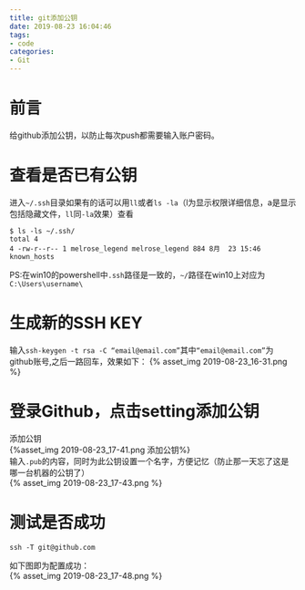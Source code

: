 ```yaml
---
title: git添加公钥
date: 2019-08-23 16:04:46
tags:
- code
categories:
- Git
---
```

# 前言
给github添加公钥，以防止每次push都需要输入账户密码。
<!--more-->
# 查看是否已有公钥
进入`~/.ssh`目录如果有的话可以用`ll`或者`ls -la`（l为显示权限详细信息，a是显示包括隐藏文件，`ll`同`-la`效果）查看
```
$ ls -ls ~/.ssh/
total 4
4 -rw-r--r-- 1 melrose_legend melrose_legend 884 8月  23 15:46 known_hosts
```
PS:在win10的powershell中`.ssh`路径是一致的，`~/`路径在win10上对应为`C:\Users\username\`
# 生成新的SSH KEY
输入`ssh-keygen -t rsa -C “email@email.com”`其中`“email@email.com”`为github账号,之后一路回车，效果如下： 
{% asset_img 2019-08-23_16-31.png  %}   
# 登录Github，点击setting添加公钥
添加公钥  
{%asset_img 2019-08-23_17-41.png 添加公钥%}  
输入`.pub`的内容，同时为此公钥设置一个名字，方便记忆（防止那一天忘了这是哪一台机器的公钥了）  
{% asset_img 2019-08-23_17-43.png  %}  
# 测试是否成功
    ssh -T git@github.com
如下图即为配置成功：  
{% asset_img 2019-08-23_17-48.png  %} 